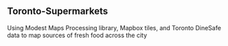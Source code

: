 ## Toronto-Supermarkets
Using Modest Maps Processing library, Mapbox tiles, and Toronto DineSafe data to map sources of fresh food across the city

